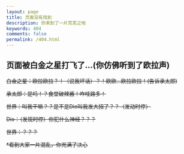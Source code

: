 ```yaml
---
layout: page
title: 页面没有找到
description: 你来到了一片荒芜之地
keywords: 404
comments: false
permalink: /404.html
---
```




## 页面被白金之星打飞了...(你仿佛听到了欧拉声)

~~白金之星：欧拉欧拉？！（说我坏话）？！欧欧...欧拉欧拉！(告诉承太郎)~~

~~承太郎：是吗！？食堂破辣酱！咋哇路多！~~

~~世界：叫我干嘛？？是不是Dio叫我发大招了？？（发动时停）~~

~~Dio：（发现时停）你犯什么神经？？？~~

~~世界：？？？~~

~~*看到大家一片混乱，你充满了决心~~
